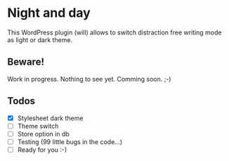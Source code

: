# Night and day
This WordPress plugin (will) allows to switch distraction free writing mode as light or dark theme.

## Beware!
Work in progress. Nothing to see yet. Comming soon. ;-)

## Todos
- [x] Stylesheet dark theme
- [ ] Theme switch 
- [ ] Store option in db
- [ ] Testing (99 little bugs in the code...)
- [ ] Ready for you :-)